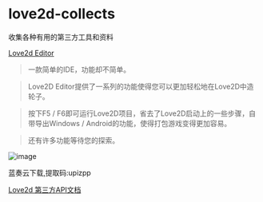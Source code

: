 # love2d-collects
收集各种有用的第三方工具和资料

[Love2d Editor](https://upizpp.neocities.org/index.html)
> 一款简单的IDE，功能却不简单。

> Love2D Editor提供了一系列的功能使得您可以更加轻松地在Love2D中造轮子。

> 按下F5 / F6即可运行Love2D项目，省去了Love2D启动上的一些步骤，自带导出Windows / Android的功能，使得打包游戏变得更加容易。

> 还有许多功能等待您的探索。

![image](https://user-images.githubusercontent.com/29478722/196021414-87967a87-f2e1-4877-a964-aa5dd2b4baf7.png)

蓝奏云下载,提取码:upizpp

[Love2d 第三方API文档](https://love.zhao321.com/)
